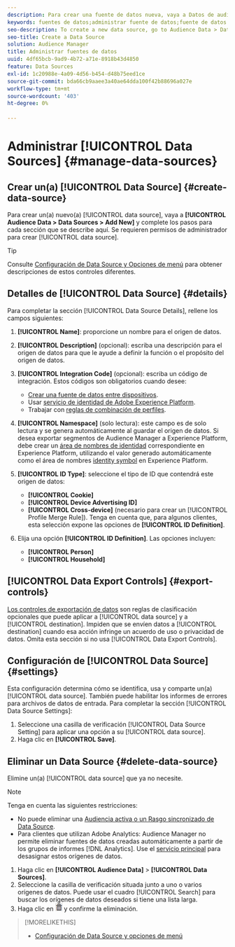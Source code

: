 ```yaml
---
description: Para crear una fuente de datos nueva, vaya a Datos de audiencia > Fuentes de datos > Añadir nuevo y complete los pasos para cada sección que se describe aquí. Se requieren permisos de administrador para crear una fuente de datos.
keywords: fuentes de datos;administrar fuente de datos;fuente de datos de audience manager
seo-description: To create a new data source, go to Audience Data > Data Sources > Add New and complete the steps for each section described here. Administrator permissions are required to create a data source.
seo-title: Create a Data Source
solution: Audience Manager
title: Administrar fuentes de datos
uuid: 4df65bcb-9ad9-4b72-a71e-8918b43d4850
feature: Data Sources
exl-id: 1c20988e-4a09-4d56-b454-d48b75eed1ce
source-git-commit: bda66cb9aaee3a40ae64dda100f42b88696a027e
workflow-type: tm+mt
source-wordcount: '403'
ht-degree: 0%

---
```


# Administrar [!UICONTROL Data Sources] {#manage-data-sources}

## Crear un(a) [!UICONTROL Data Source] {#create-data-source}

Para crear un(a) nuevo(a) [!UICONTROL data source], vaya a **[!UICONTROL Audience Data > Data Sources > Add New]** y complete los pasos para cada sección que se describe aquí. Se requieren permisos de administrador para crear [!UICONTROL data source].

<!-- create-datasource.xml -->

>[!TIP]
>
>Consulte [Configuración de Data Source y Opciones de menú](../features/datasources-list-and-settings.md#settings-menu-options) para obtener descripciones de estos controles diferentes.

## Detalles de [!UICONTROL Data Source] {#details}

Para completar la sección [!UICONTROL Data Source Details], rellene los campos siguientes:

1. **[!UICONTROL Name]**: proporcione un nombre para el origen de datos.
1. **[!UICONTROL Description]** (opcional): escriba una descripción para el origen de datos para que le ayude a definir la función o el propósito del origen de datos.
1. **[!UICONTROL Integration Code]** (opcional): escriba un código de integración. Estos códigos son obligatorios cuando desee:
   * [Crear una fuente de datos entre dispositivos](../features/profile-merge-rules/merge-rules-start.md#create-data-source).
   * Usar [servicio de identidad de Adobe Experience Platform](https://experienceleague.adobe.com/docs/id-service/using/home.html).
   * Trabajar con [reglas de combinación de perfiles](../features/profile-merge-rules/merge-rules-start.md).
1. **[!UICONTROL Namespace]** (solo lectura): este campo es de solo lectura y se genera automáticamente al guardar el origen de datos. Si desea exportar segmentos de Audience Manager a Experience Platform, debe crear un [área de nombres de identidad](https://experienceleague.adobe.com/docs/experience-platform/identity/namespaces.html#manage-namespaces) correspondiente en Experience Platform, utilizando el valor generado automáticamente como el área de nombres [identity symbol](https://experienceleague.adobe.com/en/docs/experience-platform/identity/features/namespaces#components-of-a-namespace) en Experience Platform.
1. **[!UICONTROL ID Type]**: seleccione el tipo de ID que contendrá este origen de datos:
   * **[!UICONTROL Cookie]**
   * **[!UICONTROL Device Advertising ID]**
   * **[!UICONTROL Cross-device]** (necesario para crear un [!UICONTROL Profile Merge Rule]). Tenga en cuenta que, para algunos clientes, esta selección expone las opciones de **[!UICONTROL ID Definition]**.
1. Elija una opción **[!UICONTROL ID Definition]**. Las opciones incluyen:

   * **[!UICONTROL Person]**
   * **[!UICONTROL Household]**

## [!UICONTROL Data Export Controls] {#export-controls}

[Los controles de exportación de datos](../features/data-export-controls.md) son reglas de clasificación opcionales que puede aplicar a [!UICONTROL data source] y a [!UICONTROL destination]. Impiden que se envíen datos a [!UICONTROL destination] cuando esa acción infringe un acuerdo de uso o privacidad de datos. Omita esta sección si no usa [!UICONTROL Data Export Controls].

## Configuración de [!UICONTROL Data Source] {#settings}

Esta configuración determina cómo se identifica, usa y comparte un(a) [!UICONTROL data source]. También puede habilitar los informes de errores para archivos de datos de entrada. Para completar la sección [!UICONTROL Data Source Settings]:

1. Seleccione una casilla de verificación [!UICONTROL Data Source Setting] para aplicar una opción a su [!UICONTROL data source].
2. Haga clic en **[!UICONTROL Save]**.

## Eliminar un Data Source {#delete-data-source}

<!-- t_datasource_delete.xml -->

Elimine un(a) [!UICONTROL data source] que ya no necesite.

>[!NOTE]
>
>Tenga en cuenta las siguientes restricciones:
>
>* No puede eliminar una [Audiencia activa o un Rasgo sincronizado de Data Source](../features/traits/client-activity-synced-audience-traits.md).
>* Para clientes que utilizan Adobe Analytics: Audience Manager no permite eliminar fuentes de datos creadas automáticamente a partir de los grupos de informes [!DNL Analytics]. Use el [servicio principal](https://experienceleague.adobe.com/en/docs/core-services/interface/services/customer-attributes/attributes) para desasignar estos orígenes de datos.

1. Haga clic en **[!UICONTROL Audience Data]** > **[!UICONTROL Data Sources]**.
1. Seleccione la casilla de verificación situada junto a uno o varios orígenes de datos.
Puede usar el cuadro [!UICONTROL Search] para buscar los orígenes de datos deseados si tiene una lista larga.
1. Haga clic en ![](assets/icon_trash.png) y confirme la eliminación.


>[!MORELIKETHIS]
>
>* [Configuración de Data Source y opciones de menú](../features/datasources-list-and-settings.md#settings-menu-options)
